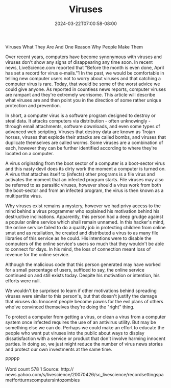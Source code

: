 ﻿---
title: "Viruses"
date: 2024-03-22T07:00:58-08:00
description: "TXT Tips for Web Success"
featured_image: "/images/TXT.jpg"
tags: ["TXT"]
---

Viruses
What They Are And One Reason Why People Make Them

Over recent years, computers have become synonymous with viruses and viruses don't show any signs of disappearing any time soon. In recent news, LiveScience.com reported that "Before the month is even done, April has set a record for virus e-mails."1 In the past, we would be comfortable in telling new computer users not to worry about viruses and that catching a computer virus is rare. Today, that would be some of the worst advice we could give anyone. As reported in countless news reports, computer viruses are rampant and they're extremely worrisome. This article will describe what viruses are and then point you in the direction of some rather unique protection and prevention.

In short, a computer virus is a software program designed to destroy or steal data. It attacks computers via distribution - often unknowingly - through email attachments, software downloads, and even some types of advanced web scripting. Viruses that destroy data are known as Trojan horses, viruses that explode their attacks are called bombs, and viruses that duplicate themselves are called worms. Some viruses are a combination of each, however they can be further identified according to where they're located on a computer.

A virus originating from the boot sector of a computer is a boot-sector virus and this nasty devil does its dirty work the moment a computer is turned on. A virus that attaches itself to (infects) other programs is a file virus and activates the moment that an infected program starts. File viruses may also be referred to as parasitic viruses, however should a virus work from both the boot-sector and from an infected program, the virus is then known as a multipartite virus.
 
Why viruses exist remains a mystery, however we had privy access to the mind behind a virus programmer who explained his motivation behind his destructive inclinations. Apparently, this person had a deep grudge against a popular online service which shall remain unnamed. In this hacker's mind, the online service failed to do a quality job in protecting children from online smut and as retaliation, he created and distributed a virus to as many file libraries of this service as he could. His intentions were to disable the computers of the online service's users so much that they wouldn't be able to connect for days. In his mind, the loss of connection meant loss of revenue for the online service.

Although the malicious code that this person generated may have worked for a small percentage of users, sufficed to say, the online service continued on and still exists today. Despite his motivation or intention, his efforts were null.

We wouldn't be surprised to learn if other motivations behind spreading viruses were similar to this person's, but that doesn't justify the damage that viruses do. Innocent people become pawns for the evil plans of others who've convinced themselves they're doing the "right" thing.

To protect a computer from getting a virus, or clean a virus from a computer system once infected requires the use of an antivirus utility. But may be something else we can do. Perhaps we could make an effort to educate the people who want put viruses into the public about ways to display dissatisfaction with a service or product that don't involve harming innocent parties. In doing so, we just might reduce the number of virus news stories and protect our own investments at the same time. 

PPPPP

Word count 578
1 Source: http:// news.yahoo.com/s/livescience/20070426/sc_livescience/recordsettingspameffortturnscomputersintozombies

